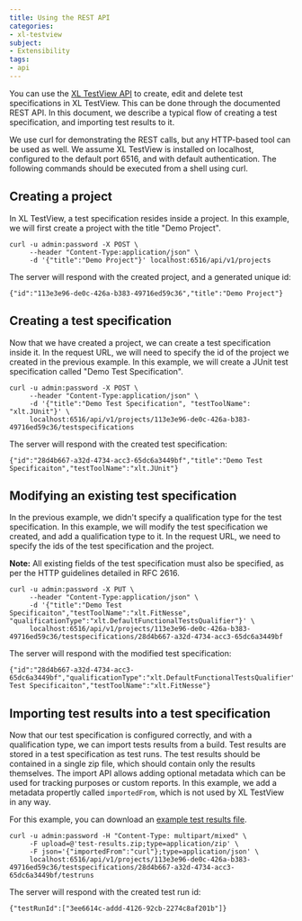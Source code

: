 ```yaml
---
title: Using the REST API
categories:
- xl-testview
subject:
- Extensibility
tags:
- api
---
```


You can use the [XL TestView API](/xl-testview/latest/rest-api/index.html) to create, edit and delete test specifications in XL TestView. This can be done through the documented REST API. In this document, we describe a typical flow of creating a test specification, and importing test results to it.

We use curl for demonstrating the REST calls, but any HTTP-based tool can be used as well. We assume XL TestView is installed on localhost, configured to the default port 6516, and with default authentication. The following commands should be executed from a shell using curl.

## Creating a project

In XL TestView, a test specification resides inside a project. In this example, we will first create a project with the title "Demo Project". 

```
curl -u admin:password -X POST \
     --header "Content-Type:application/json" \
     -d '{"title":"Demo Project"}' localhost:6516/api/v1/projects
```

The server will respond with the created project, and a generated unique id:

```
{"id":"113e3e96-de0c-426a-b383-49716ed59c36","title":"Demo Project"}
```

## Creating a test specification

Now that we have created a project, we can create a test specification inside it. In the request URL, we will need to specify the id of the project we created in the previous example. In this example, we will create a JUnit test specification called "Demo Test Specification".

```
curl -u admin:password -X POST \
     --header "Content-Type:application/json" \
     -d '{"title":"Demo Test Specification", "testToolName": "xlt.JUnit"}' \
     localhost:6516/api/v1/projects/113e3e96-de0c-426a-b383-49716ed59c36/testspecifications
``` 

The server will respond with the created test specification:

```
{"id":"28d4b667-a32d-4734-acc3-65dc6a3449bf","title":"Demo Test Specificaiton","testToolName":"xlt.JUnit"}
```

## Modifying an existing test specification

In the previous example, we didn't specify a qualification type for the test specification. In this example, we will modify the test specification we created, and add a qualification type to it. In the request URL, we need to specify the ids of the test specification and the project.

**Note:** All existing fields of the test specification must also be specified, as per the HTTP guidelines detailed in RFC 2616.

```
curl -u admin:password -X PUT \
     --header "Content-Type:application/json" \
     -d '{"title":"Demo Test Specificaiton","testToolName":"xlt.FitNesse", "qualificationType":"xlt.DefaultFunctionalTestsQualifier"}' \
     localhost:6516/api/v1/projects/113e3e96-de0c-426a-b383-49716ed59c36/testspecifications/28d4b667-a32d-4734-acc3-65dc6a3449bf
```

The server will respond with the modified test specification:

```
{"id":"28d4b667-a32d-4734-acc3-65dc6a3449bf","qualificationType":"xlt.DefaultFunctionalTestsQualifier","title":"Demo Test Specificaiton","testToolName":"xlt.FitNesse"}
```

## Importing test results into a test specification
Now that our test specification is configured correctly, and with a qualification type, we can import tests results from a build. Test results are stored in a test specification as test runs. The test results should be contained in a single zip file, which should contain only the results themselves. The import API allows adding optional metadata which can be used for tracking purposes or custom reports. In this example, we add a metadata propertly called `importedFrom`, which is not used by XL TestView in any way.

For this example, you can download an [example test results file](samples/test-results.zip).

```
curl -u admin:password -H "Content-Type: multipart/mixed" \
     -F upload=@'test-results.zip;type=application/zip' \
     -F json='{"importedFrom":"curl"};type=application/json' \
     localhost:6516/api/v1/projects/113e3e96-de0c-426a-b383-49716ed59c36/testspecifications/28d4b667-a32d-4734-acc3-65dc6a3449bf/testruns 
```

The server will respond with the created test run id:

```
{"testRunId":["3ee6614c-addd-4126-92cb-2274c8af201b"]}
```
